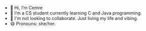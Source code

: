 - 👋 Hi, I’m Cemre
- 🌱 I’m a CS student currently learning C and Java programming.
- 💞️ I'm not looking to collaborate. Just living my life and vibing.
- 😄 Pronouns: she/her.

<!---
cemreozen/cemreozen is a ✨ special ✨ repository because its `README.md` (this file) appears on your GitHub profile.
You can click the Preview link to take a look at your changes.
--->
